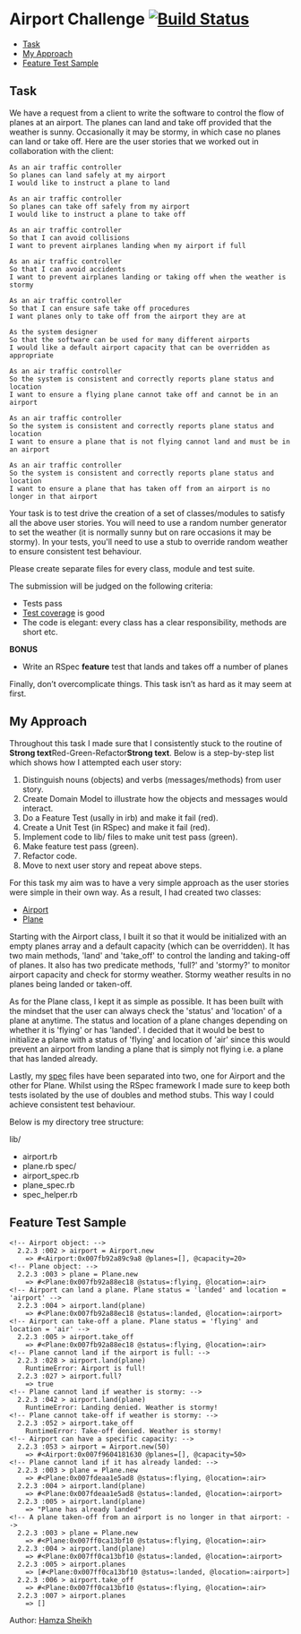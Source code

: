 

Airport Challenge [![Build Status](https://travis-ci.org/hsheikhm/airport_challenge.svg?branch=master)](https://travis-ci.org/hsheikhm/airport_challenge)
=================

* [Task](#task)
* [My Approach](#my-approach)
* [Feature Test Sample](#feature-test-sample)

Task
-----

We have a request from a client to write the software to control the flow of planes at an airport. The planes can land and take off provided that the weather is sunny. Occasionally it may be stormy, in which case no planes can land or take off.  Here are the user stories that we worked out in collaboration with the client:

```
As an air traffic controller
So planes can land safely at my airport
I would like to instruct a plane to land

As an air traffic controller
So planes can take off safely from my airport
I would like to instruct a plane to take off

As an air traffic controller
So that I can avoid collisions
I want to prevent airplanes landing when my airport if full

As an air traffic controller
So that I can avoid accidents
I want to prevent airplanes landing or taking off when the weather is stormy

As an air traffic controller
So that I can ensure safe take off procedures
I want planes only to take off from the airport they are at

As the system designer
So that the software can be used for many different airports
I would like a default airport capacity that can be overridden as appropriate

As an air traffic controller
So the system is consistent and correctly reports plane status and location
I want to ensure a flying plane cannot take off and cannot be in an airport

As an air traffic controller
So the system is consistent and correctly reports plane status and location
I want to ensure a plane that is not flying cannot land and must be in an airport

As an air traffic controller
So the system is consistent and correctly reports plane status and location
I want to ensure a plane that has taken off from an airport is no longer in that airport
```

Your task is to test drive the creation of a set of classes/modules to satisfy all the above user stories. You will need to use a random number generator to set the weather (it is normally sunny but on rare occasions it may be stormy). In your tests, you'll need to use a stub to override random weather to ensure consistent test behaviour.

Please create separate files for every class, module and test suite.

The submission will be judged on the following criteria:

* Tests pass
* [Test coverage](https://github.com/makersacademy/course/blob/master/pills/test_coverage.md) is good
* The code is elegant: every class has a clear responsibility, methods are short etc.

**BONUS**

* Write an RSpec **feature** test that lands and takes off a number of planes

Finally, don’t overcomplicate things. This task isn’t as hard as it may seem at first.


My Approach
------------

Throughout this task I made sure that I consistently stuck to the routine of **Strong text**Red-Green-Refactor**Strong text**.
Below is a step-by-step list which shows how I attempted each user story:

1. Distinguish nouns (objects) and verbs (messages/methods) from user story.
2. Create Domain Model to illustrate how the objects and messages would interact.
3. Do a Feature Test (usally in irb) and make it fail (red).
4. Create a Unit Test (in RSpec) and make it fail (red).
5. Implement code to lib/ files to make unit test pass (green).
6. Make feature test pass (green).
7. Refactor code.
8. Move to next user story and repeat above steps.

For this task my aim was to have a very simple approach as the user stories were simple in their own way.
As a result, I had created two classes:

* [Airport](https://github.com/hsheikhm/airport_challenge/blob/master/lib/airport.rb)
* [Plane](https://github.com/hsheikhm/airport_challenge/blob/master/lib/plane.rb)

Starting with the Airport class, I built it so that it would be initialized with an empty planes array and a
default capacity (which can be overridden). It has two main methods, 'land' and 'take_off' to control the landing and taking-off of planes. It also has two predicate methods, 'full?' and 'stormy?' to monitor airport capacity and check
for stormy weather. Stormy weather results in no planes being landed or taken-off.

As for the Plane class, I kept it as simple as possible. It has been built with the mindset that the user
can always check the 'status' and 'location' of a plane at anytime. The status and location of a plane
changes depending on whether it is 'flying' or has 'landed'. I decided that it would be best to initialize a plane
with a status of 'flying' and location of 'air' since this would prevent an airport from landing a plane that
is simply not flying i.e. a plane that has landed already.

Lastly, my [spec](https://github.com/hsheikhm/airport_challenge/tree/master/spec) files have been separated into two,
one for Airport and the other for Plane. Whilst using the RSpec framework I made sure to keep both tests isolated
by the use of doubles and method stubs. This way I could achieve consistent test behaviour.

Below is my directory tree structure:

lib/
  - airport.rb
  - plane.rb
spec/
  - airport_spec.rb
  - plane_spec.rb
  - spec_helper.rb


Feature Test Sample
--------------------
```
<!-- Airport object: -->
  2.2.3 :002 > airport = Airport.new
    => #<Airport:0x007fb92a89c9a8 @planes=[], @capacity=20>
<!-- Plane object: -->
  2.2.3 :003 > plane = Plane.new
    => #<Plane:0x007fb92a88ec18 @status=:flying, @location=:air>
<!-- Airport can land a plane. Plane status = 'landed' and location = 'airport' -->
  2.2.3 :004 > airport.land(plane)
    => #<Plane:0x007fb92a88ec18 @status=:landed, @location=:airport>
<!-- Airport can take-off a plane. Plane status = 'flying' and location = 'air' -->
  2.2.3 :005 > airport.take_off
    => #<Plane:0x007fb92a88ec18 @status=:flying, @location=:air>
<!-- Plane cannot land if the airport is full: -->
  2.2.3 :028 > airport.land(plane)
    RuntimeError: Airport is full!
  2.2.3 :027 > airport.full?
    => true
<!-- Plane cannot land if weather is stormy: -->
  2.2.3 :042 > airport.land(plane)
    RuntimeError: Landing denied. Weather is stormy!
<!-- Plane cannot take-off if weather is stormy: -->
  2.2.3 :052 > airport.take_off
    RuntimeError: Take-off denied. Weather is stormy!
<!-- Airport can have a specific capacity: -->
  2.2.3 :053 > airport = Airport.new(50)
    => #<Airport:0x007f9604181630 @planes=[], @capacity=50>
<!-- Plane cannot land if it has already landed: -->
  2.2.3 :003 > plane = Plane.new
    => #<Plane:0x007fdeaa1e5ad8 @status=:flying, @location=:air>
  2.2.3 :004 > airport.land(plane)
    => #<Plane:0x007fdeaa1e5ad8 @status=:landed, @location=:airport>
  2.2.3 :005 > airport.land(plane)
    => "Plane has already landed"
<!-- A plane taken-off from an airport is no longer in that airport: -->
  2.2.3 :003 > plane = Plane.new
    => #<Plane:0x007ff0ca13bf10 @status=:flying, @location=:air>
  2.2.3 :004 > airport.land(plane)
    => #<Plane:0x007ff0ca13bf10 @status=:landed, @location=:airport>
  2.2.3 :005 > airport.planes
    => [#<Plane:0x007ff0ca13bf10 @status=:landed, @location=:airport>]
  2.2.3 :006 > airport.take_off
    => #<Plane:0x007ff0ca13bf10 @status=:flying, @location=:air>
  2.2.3 :007 > airport.planes
    => []
```

Author: [Hamza Sheikh](https://github.com/hsheikhm)
